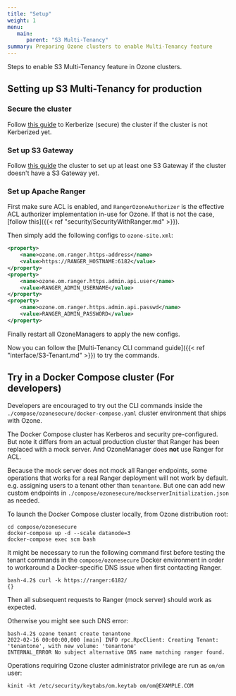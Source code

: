 ```yaml
---
title: "Setup"
weight: 1
menu:
   main:
      parent: "S3 Multi-Tenancy"
summary: Preparing Ozone clusters to enable Multi-Tenancy feature
---
```

<!---
  Licensed to the Apache Software Foundation (ASF) under one or more
  contributor license agreements.  See the NOTICE file distributed with
  this work for additional information regarding copyright ownership.
  The ASF licenses this file to You under the Apache License, Version 2.0
  (the "License"); you may not use this file except in compliance with
  the License.  You may obtain a copy of the License at

      http://www.apache.org/licenses/LICENSE-2.0

  Unless required by applicable law or agreed to in writing, software
  distributed under the License is distributed on an "AS IS" BASIS,
  WITHOUT WARRANTIES OR CONDITIONS OF ANY KIND, either express or implied.
  See the License for the specific language governing permissions and
  limitations under the License.
-->

Steps to enable S3 Multi-Tenancy feature in Ozone clusters.


## Setting up S3 Multi-Tenancy for production

### Secure the cluster

Follow [this guide](< ref "security/SecureOzone.md" >) to Kerberize (secure) the cluster if the cluster is not Kerberized yet.

### Set up S3 Gateway

Follow [this guide](< ref "interface/S3.md" >) the cluster to set up at least one S3 Gateway if the cluster doesn't have a S3 Gateway yet.

### Set up Apache Ranger

First make sure ACL is enabled, and `RangerOzoneAuthorizer` is the effective ACL authorizer implementation in-use for Ozone.
If that is not the case, [follow this]({{< ref "security/SecurityWithRanger.md" >}}). 

Then simply add the following configs to `ozone-site.xml`:

```xml
<property>
	<name>ozone.om.ranger.https-address</name>
	<value>https://RANGER_HOSTNAME:6182</value>
</property>
<property>
	<name>ozone.om.ranger.https.admin.api.user</name>
	<value>RANGER_ADMIN_USERNAME</value>
</property>
<property>
	<name>ozone.om.ranger.https.admin.api.passwd</name>
	<value>RANGER_ADMIN_PASSWORD</value>
</property>
```

Finally restart all OzoneManagers to apply the new configs.

Now you can follow the [Multi-Tenancy CLI command guide]({{< ref "interface/S3-Tenant.md" >}}) to try the commands. 


## Try in a Docker Compose cluster (For developers)

Developers are encouraged to try out the CLI commands inside the `./compose/ozonesecure/docker-compose.yaml` cluster environment that ships with Ozone.

The Docker Compose cluster has Kerberos and security pre-configured.
But note it differs from an actual production cluster that Ranger has been replaced with a mock server. And OzoneManager does **not** use Ranger for ACL.

Because the mock server does not mock all Ranger endpoints, some operations that works for a real Ranger deployment will not work by default. e.g. assigning users to a tenant other than `tenantone`.
But one can add new custom endpoints in `./compose/ozonesecure/mockserverInitialization.json` as needed.

To launch the Docker Compose cluster locally, from Ozone distribution root:

```shell
cd compose/ozonesecure
docker-compose up -d --scale datanode=3
docker-compose exec scm bash
```

It might be necessary to run the following command first before testing the tenant commands in the `compose/ozonesecure` Docker environment
in order to workaround a Docker-specific DNS issue when first contacting Ranger.

```shell
bash-4.2$ curl -k https://ranger:6182/
{}
```

Then all subsequent requests to Ranger (mock server) should work as expected.

Otherwise you might see such DNS error:

```shell
bash-4.2$ ozone tenant create tenantone
2022-02-16 00:00:00,000 [main] INFO rpc.RpcClient: Creating Tenant: 'tenantone', with new volume: 'tenantone'
INTERNAL_ERROR No subject alternative DNS name matching ranger found.
```


Operations requiring Ozone cluster administrator privilege are run as `om/om` user:

```shell
kinit -kt /etc/security/keytabs/om.keytab om/om@EXAMPLE.COM
```
